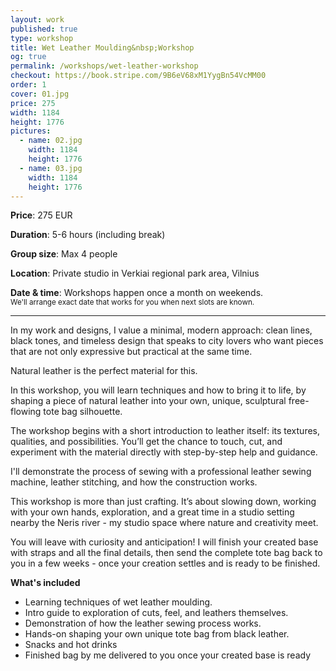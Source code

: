```yaml
---
layout: work
published: true
type: workshop
title: Wet Leather Moulding&nbsp;Workshop
og: true
permalink: /workshops/wet-leather-workshop
checkout: https://book.stripe.com/9B6eV68xM1YygBn54VcMM00
order: 1
cover: 01.jpg
price: 275
width: 1184
height: 1776
pictures:
  - name: 02.jpg
    width: 1184
    height: 1776
  - name: 03.jpg
    width: 1184
    height: 1776
---
```


**Price**: 275 EUR

**Duration**: 5-6 hours (including break)

**Group size**: Max 4 people

**Location**: Private studio in Verkiai regional park area, Vilnius

**Date & time**: Workshops happen once a month on weekends.<br>
<small>We'll arrange exact date that works for you when next slots are known.</small>

---

In my work and designs, I value a minimal, modern approach: clean lines, black tones, and timeless design that speaks to city lovers who want pieces that are not only expressive but practical at the same time.

Natural leather is the perfect material for this.

In this workshop, you will learn techniques and how to bring it to life, by shaping a piece of natural leather into your own, unique, sculptural free-flowing tote bag silhouette.

The workshop begins with a short introduction to leather itself: its textures, qualities, and possibilities. You’ll get the chance to touch, cut, and experiment with the material directly with step-by-step help and guidance.

I'll demonstrate the process of sewing with a professional leather sewing machine, leather stitching, and how the construction works.

This workshop is more than just crafting. It’s about slowing down, working with your own hands, exploration, and a great time in a studio setting nearby the Neris river - my studio space where nature and creativity meet.

You will leave with curiosity and anticipation! I will finish your created base with straps and all the final details, then send the complete tote bag back to you in a few weeks - once your creation settles and is ready to be finished.

**What's included**<br>

- Learning techniques of wet leather moulding.
- Intro guide to exploration of cuts, feel, and leathers themselves.
- Demonstration of how the leather sewing process works.
- Hands-on shaping your own unique tote bag from black leather.
- Snacks and hot drinks
- Finished bag by me delivered to you once your created base is ready
